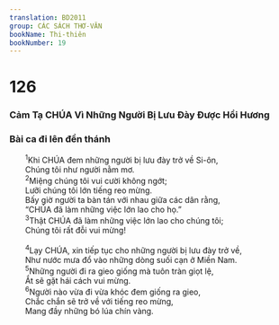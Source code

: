 ```yaml
---
translation: BD2011
group: CÁC SÁCH THƠ-VĂN
bookName: Thi-thiên 
bookNumber: 19
---
```


<div class="title"><h1>126</h1><h3>Cảm Tạ CHÚA Vì Những Người Bị Lưu Ðày Ðược Hồi Hương</h3><h3>Bài ca đi lên đền thánh</h3></div>
<span class="verse thi_126_1">  <sup>1</sup>Khi CHÚA đem những người bị lưu đày trở về Si-ôn,<br/>  Chúng tôi như người nằm mơ.<br/></span>
<span class="verse thi_126_2">  <sup>2</sup>Miệng chúng tôi vui cười không ngớt;<br/>  Lưỡi chúng tôi lớn tiếng reo mừng.<br/>  Bấy giờ người ta bàn tán với nhau giữa các dân rằng,<br/>  “CHÚA đã làm những việc lớn lao cho họ.”<br/></span>
<span class="verse thi_126_3">  <sup>3</sup>Thật CHÚA đã làm những việc lớn lao cho chúng tôi;<br/>  Chúng tôi rất đỗi vui mừng!<br/><br/></span>
<span class="verse thi_126_4">  <sup>4</sup>Lạy CHÚA, xin tiếp tục cho những người bị lưu đày trở về,<br/>  Như nước mưa đổ vào những dòng suối cạn ở Miền Nam. <br/></span>
<span class="verse thi_126_5">  <sup>5</sup>Những người đi ra gieo giống mà tuôn tràn giọt lệ,<br/>  Ắt sẽ gặt hái cách vui mừng.<br/></span>
<span class="verse thi_126_6">  <sup>6</sup>Người nào vừa đi vừa khóc đem giống ra gieo,<br/>  Chắc chắn sẽ trở về với tiếng reo mừng,<br/>  Mang đầy những bó lúa chín vàng.<br/></span>
